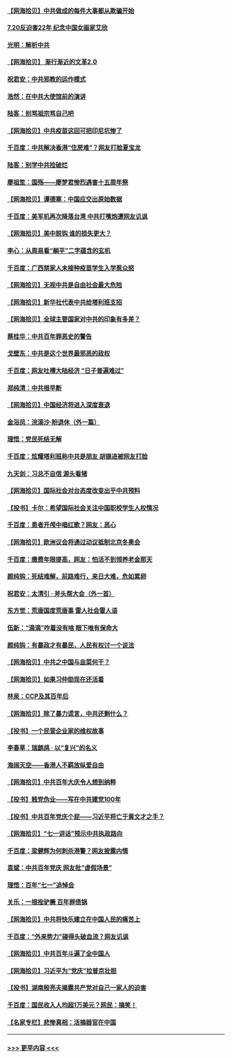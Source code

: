 #### [【网海拾贝】中共做成的每件大事都从欺骗开始](../pages/nsc993/n13101163.md?t=07210051) 
#### [7.20反迫害22年 纪念中国女画家艾欣](../pages/nsc993/n13100071.md?t=07210051) 
#### [光明：解析中共](../pages/nsc993/n13099934.md?t=07210051) 
#### [【网海拾贝】 渐行渐近的文革2.0](../pages/nsc993/n13099588.md?t=07210051) 
#### [祝君安：中共邪教的运作模式](../pages/nsc993/n13099456.md?t=07210051) 
#### [浩然：在中共大使馆前的演讲](../pages/nsc993/n13098467.md?t=07210051) 
#### [陆客：别骂祖宗骂自己吧](../pages/nsc993/n13097813.md?t=07210051) 
#### [【网海拾贝】中共疫苗这回可把印尼坑惨了](../pages/nsc993/n13096777.md?t=07210051) 
#### [千百度：中共解决香港“住房难”？网友打脸夏宝龙](../pages/nsc993/n13096607.md?t=07210051) 
#### [陆客：别学中共捡破烂](../pages/nsc993/n13096489.md?t=07210051) 
#### [廖祖笙：国殇——廖梦君惨烈遇害十五周年祭](../pages/nsc993/n13096340.md?t=07210051) 
#### [【网海拾贝】谭德塞：中国应交出原始数据](../pages/nsc993/n13095308.md?t=07210051) 
#### [千百度：美军机再次降落台湾 中共打嘴炮遭网友讥讽](../pages/nsc993/n13095250.md?t=07210051) 
#### [【网海拾贝】美中脱钩 谁的损失更大？](../pages/nsc993/n13093068.md?t=07210051) 
#### [李心：从周易看“躺平”二字蕴含的玄机](../pages/nsc993/n13091424.md?t=07210051) 
#### [千百度：广西禁家人未接种疫苗学生入学惹众怒](../pages/nsc993/n13090506.md?t=07210051) 
#### [【网海拾贝】无视中共是自由社会最大危险](../pages/nsc993/n13089767.md?t=07210051) 
#### [【网海拾贝】新华社代表中共给塔利班支招](../pages/nsc993/n13087892.md?t=07210051) 
#### [【网海拾贝】全球主要国家对中共的印象有多差？](../pages/nsc993/n13085788.md?t=07210051) 
#### [蔡桂华：中共百年罪恶史的警告](../pages/nsc993/n13085715.md?t=07210051) 
#### [戈壁东：中共是这个世界最邪恶的政权](../pages/nsc993/n13085641.md?t=07210051) 
#### [千百度：网友吐槽大陆经济 “日子普遍难过”](../pages/nsc993/n13085475.md?t=07210051) 
#### [郑纯清：中共根早断](../pages/nsc993/n13084579.md?t=07210051) 
#### [【网海拾贝】中国经济将进入深度衰退](../pages/nsc993/n13082552.md?t=07210051) 
#### [金浴凤：浣溪沙·盼退休（外一篇）](../pages/nsc993/n13081560.md?t=07210051) 
#### [理悟：党民死结无解](../pages/nsc993/n13081552.md?t=07210051) 
#### [千百度：炫耀塔利班称中共是朋友  胡锡进被网友打脸](../pages/nsc993/n13081538.md?t=07210051) 
#### [九天剑：习总不自信 源头看猪](../pages/nsc993/n13081197.md?t=07210051) 
#### [【网海拾贝】国际社会对台态度改变出乎中共预料](../pages/nsc993/n13080968.md?t=07210051) 
#### [【投书】卡尔：希望国际社会关注中国职校学生人权情况](../pages/nsc993/n13080410.md?t=07210051) 
#### [千百度：患者开颅中唱红歌？网友：恶心](../pages/nsc993/n13080377.md?t=07210051) 
#### [【网海拾贝】欧洲议会将通过动议抵制北京冬奥会](../pages/nsc993/n13078156.md?t=07210051) 
#### [千百度：缴费年限提高，网友：怕活不到领养老金那天](../pages/nsc993/n13078088.md?t=07210051) 
#### [颜纯钩：死结难解，前路难行，来日大难，危如累卵](../pages/nsc993/n13077179.md?t=07210051) 
#### [祝君安：太清引 · 斧头帮大会（外一首）](../pages/nsc993/n13077162.md?t=07210051) 
#### [东方觉：荒唐国度荒唐事 雷人社会雷人语](../pages/nsc993/n13075917.md?t=07210051) 
#### [伍新：“滴滴”咋着没有啥 眼下唯有保命大](../pages/nsc993/n13075894.md?t=07210051) 
#### [颜纯钩：有暴政才有暴民，人民有权讨一个说法](../pages/nsc993/n13075734.md?t=07210051) 
#### [【网海拾贝】中共之中国与韭菜何干？](../pages/nsc993/n13075428.md?t=07210051) 
#### [【网海拾贝】如果习仲勋现在还活着](../pages/nsc993/n13073410.md?t=07210051) 
#### [林泉：CCP及其百年后](../pages/nsc993/n13073226.md?t=07210051) 
#### [【网海拾贝】除了暴力谎言，中共还剩什么？](../pages/nsc993/n13071082.md?t=07210051) 
#### [【投书】一个民营企业家的维权故事](../pages/nsc993/n13070932.md?t=07210051) 
#### [李春草：瑞鹧鸪 · 以“复兴”的名义](../pages/nsc993/n13069984.md?t=07210051) 
#### [海阔天空——香港人不羁放纵爱自由](../pages/nsc993/n13069407.md?t=07210051) 
#### [【网海拾贝】中共百年大庆令人想到纳粹](../pages/nsc993/n13068483.md?t=07210051) 
#### [【投书】贱党伪业——写在中共建党100年](../pages/nsc993/n13067843.md?t=07210051) 
#### [【投书】中共百年党庆个屁——习近平将亡于黄文才之手？](../pages/nsc993/n13067425.md?t=07210051) 
#### [【网海拾贝】“七一讲话”预示中共执政路向](../pages/nsc993/n13066434.md?t=07210051) 
#### [千百度：梁健辉为何刺杀港警？网友披露内情](../pages/nsc993/n13066979.md?t=07210051) 
#### [袁斌：中共百年党庆 网友批“虚假场景”](../pages/nsc993/n13066385.md?t=07210051) 
#### [理悟：百年“七一”追悼会](../pages/nsc993/n13066106.md?t=07210051) 
#### [关乐：一根拴驴橛 百年罪债锅](../pages/nsc993/n13066089.md?t=07210051) 
#### [【网海拾贝】中共将快乐建立在中国人民的痛苦上](../pages/nsc993/n13064939.md?t=07210051) 
#### [千百度：“外来势力”碰得头破血流？网友讥讽](../pages/nsc993/n13064878.md?t=07210051) 
#### [【网海拾贝】中共百年斗遍了全中国人](../pages/nsc993/n13060020.md?t=07210051) 
#### [【网海拾贝】习近平为“党庆”拉普京壮胆](../pages/nsc993/n13057781.md?t=07210051) 
#### [【投书】湖南殷亮夫揭露共产党对自己一家人的迫害](../pages/nsc993/n13057744.md?t=07210051) 
#### [千百度：国民收入人均超1万美元？网民：搞笑！](../pages/nsc993/n13057692.md?t=07210051) 
#### [【名家专栏】悲惨真相：活摘器官在中国](../pages/nsc993/n13056611.md?t=07210051) 

----
#### [ >>> 更早内容 <<< ](../indexes/nsc993-earlier.md)
